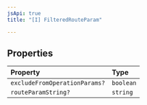 ```yaml
---
jsApi: true
title: "[I] FilteredRouteParam"

---
```

## Properties

| Property | Type |
| :------ | :------ |
| `excludeFromOperationParams?` | `boolean` |
| `routeParamString?` | `string` |
